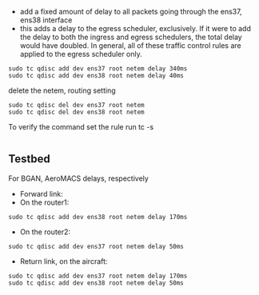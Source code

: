 - add a fixed amount of delay to all packets going through the ens37, ens38 interface
- this adds a delay to the egress scheduler, exclusively. If it were to add the delay to both the ingress and egress schedulers, the total delay would have doubled. In general, all of these traffic control rules are applied to the egress scheduler only.
```
sudo tc qdisc add dev ens37 root netem delay 340ms 
sudo tc qdisc add dev ens38 root netem delay 40ms
```
delete the netem, routing setting
```
sudo tc qdisc del dev ens37 root netem
sudo tc qdisc del dev ens38 root netem
```
To verify the command set the rule run tc -s
```

```
## Testbed
For BGAN, AeroMACS delays, respectively
- Forward link:
- On the router1:
```
sudo tc qdisc add dev ens38 root netem delay 170ms
```
- On the router2:
```
sudo tc qdisc add dev ens37 root netem delay 50ms
```
- Return link, on the aircraft:
```
sudo tc qdisc add dev ens37 root netem delay 170ms
sudo tc qdisc add dev ens38 root netem delay 50ms
```
